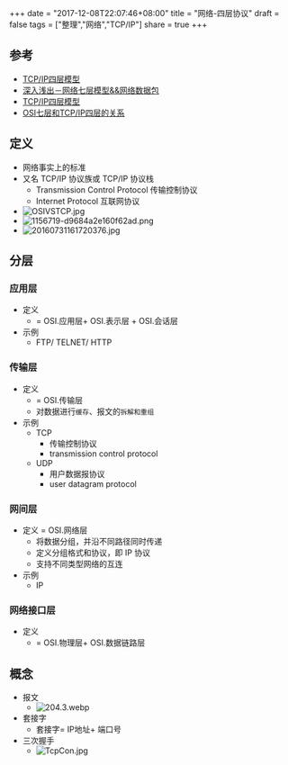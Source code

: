 +++
date = "2017-12-08T22:07:46+08:00"
title = "网络-四层协议"
draft = false
tags = ["整理","网络","TCP/IP"]
share = true
+++

## 参考
- [TCP/IP四层模型](http://www.cnblogs.com/BlueTzar/articles/811160.html)
- [深入浅出－网络七层模型&&网络数据包](http://www.jianshu.com/p/4b9d43c0571a)
- [TCP/IP四层模型](http://www.jianshu.com/p/edaeaaa4b362)
- [OSI七层和TCP/IP四层的关系](http://blog.csdn.net/truelove12358/article/details/75248729)


## 定义
- 网络事实上的标准
- 又名 TCP/IP 协议族或 TCP/IP 协议栈
	- Transmission Control Protocol 传输控制协议
	- Internet Protocol 互联网协议
- ![OSIVSTCP.jpg](http://otzm88f21.bkt.clouddn.com/9c765a7a-6731-48b7-8080-51da04f665a5.jpg)
- ![1156719-d9684a2e160f62ad.png](http://otzm88f21.bkt.clouddn.com/23bb2958-d5a4-42aa-9c64-599c1fc2b822.png)
- ![20160731161720376.jpg](http://otzm88f21.bkt.clouddn.com/8ee8e0fb-13fd-433f-8341-a2b78a194c63.jpg)


## 分层
### 应用层
- 定义
	- = OSI.应用层+ OSI.表示层 + OSI.会话层
- 示例
	- FTP/ TELNET/ HTTP

### 传输层
- 定义
	- = OSI.传输层
	- 对数据进行`缓存`、报文的`拆解和重组`
- 示例
	- TCP
		- 传输控制协议
		- transmission control protocol
	- UDP
		- 用户数据报协议
		- user datagram protocol

### 网间层
- 定义
	= OSI.网络层
	- 将数据分组，并沿不同路径同时传递
	- 定义分组格式和协议，即 IP 协议
	- 支持不同类型网络的互连
- 示例
	- IP

### 网络接口层
- 定义
	- = OSI.物理层+ OSI.数据链路层


## 概念
- 报文
	- ![204.3.webp](http://otzm88f21.bkt.clouddn.com/c9ebb0ad-016d-49be-8235-5b3b42baa642.webp)
- 套接字
	- 套接字= IP地址+ 端口号
- 三次握手
	- ![TcpCon.jpg](http://otzm88f21.bkt.clouddn.com/76a249f3-d163-40ae-9b85-29ae90a6b33c.jpg)
